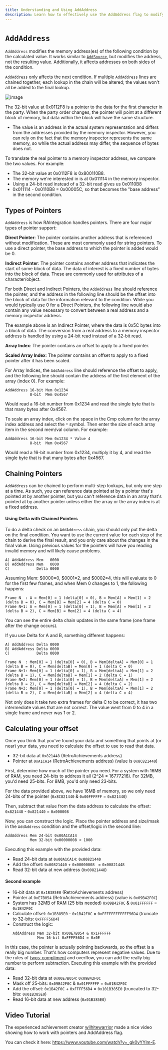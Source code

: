 ```yaml
---
title: Understanding and Using AddAddress
description: Learn how to effectively use the AddAddress flag to modify memory addresses for conditions, understand pointer types, calculate offsets, and chain pointers for advanced achievement creation.
---
```


# `AddAddress`

`AddAddress` modifies the memory address(es) of the following condition by the calculated value. It works similar to [`AddSource`](/developer-docs/flags/addsource), but modifies the address, not the resulting value. Additionally, it affects addresses on both sides of the condition.

`AddAddress` only affects the next condition. If multiple `AddAddress` lines are chained together, each lookup in the chain will be altered; the values won't all be added to the final lookup.

![image](https://user-images.githubusercontent.com/32680403/68913137-9396d780-0717-11ea-871f-150903408d5f.png)

The 32-bit value at 0x0112F8 is a pointer to the data for the first character in the party. When the party order changes, the pointer will point at a different block of memory, but data within the block will have the same structure.

- The value is an address in the actual system representation and differs from the addresses provided by the memory inspector. However, you can rely on the fact that the memory inspector represents the same memory, so while the actual address may differ, the sequence of bytes does not.

To translate the real pointer to a memory inspector address, we compare the two values. For example:

- The 32-bit value at 0x0112F8 is 0x800110B8.
- The memory we're interested in is at 0x011114 in the memory inspector.
- Using a 24-bit read instead of a 32-bit read gives us 0x0110B8
- 0x011114 - 0x0110B8 = 0x00005C, so that becomes the "base address" in the second condition.

## Types of Pointers

`AddAddress` is how RAIntegration handles pointers. There are four major types of pointer support:

**Direct Pointer**: The pointer contains another address that is referenced without modification. These are most commonly used for string pointers. To use a direct pointer, the base address to which the pointer is added would be 0.

**Indirect Pointer**: The pointer contains another address that indicates the start of some block of data. The data of interest is a fixed number of bytes into the block of data. These are commonly used for attributes of a character/object.

For both Direct and Indirect Pointers, the `AddAddress` line should reference the pointer, and the address in the following line should be the offset into the block of data for the information relevant to the condition. While you would typically use 0 for a Direct Pointers, the following line would also contain any value necessary to convert between a real address and a memory inspector address.

The example above is an Indirect Pointer, where the data is 0x5C bytes into a block of data. The conversion from a real address to a memory inspector address is handled by using a 24-bit read instead of a 32-bit read.

**Array Index**: The pointer contains an offset to apply to a fixed pointer.

**Scaled Array Index**: The pointer contains an offset to apply to a fixed pointer after it has been scaled.

For Array Indices, the `AddAddress` line should reference the offset to apply, and the following line should contain the address of the first element of the array (index 0). For example:

```
AddAddress 16-bit Mem 0x1234
           8-bit  Mem 0x4567
```

Would read a 16-bit number from 0x1234 and read the single byte that is that many bytes after 0x4567.

To scale an array index, click on the space in the Cmp column for the array index address and select the `*` symbol. Then enter the size of each array item in the second mem/val column. For example:

```
AddAddress 16-bit Mem 0x1234 * Value 4
           8-bit  Mem 0x4567
```

Would read a 16-bit number from 0x1234, multiply it by 4, and read the single byte that is that many bytes after 0x4567.

## Chaining Pointers

`AddAddress` can be chained to perform multi-step lookups, but only one step at a time. As such, you can reference data pointed at by a pointer that's pointed at by another pointer, but you can't reference data in an array that's pointed at by another pointer unless either the array or the array index is at a fixed address.

#### Using Delta with Chained Pointers

To do a delta check on an `AddAddress` chain, you should only put the delta on the final condition. You want to use the current value for each step of the chain to derive the final result, and you only care about the changes in the final value. Using previous values for the pointers will have you reading invalid memory and will likely cause problems.

```
A) AddAddress Mem   0000
B) AddAddress Mem   0000
C)            Delta 0000
```

Assuming Mem: $0000=0, $0001=2, and $0002=4, this will evaluate to 0 for the first few frames, and when Mem 0 changes to 1, the following happens:

```
Frame N  : A = Mem[0] = 1 (delta[0] = 0), B = Mem[A] = Mem[1] = 2 (delta B = 0), C = Mem[B] = Mem[2] = 4 (delta C = 0)
Frame N+1: A = Mem[0] = 1 (delta[0] = 1), B = Mem[A] = Mem[1] = 2 (delta B = 2), C = Mem[B] = Mem[2] = 4 (delta C = 4)
```

You can see the entire delta chain updates in the same frame (one frame after the change occurs).

If you use Delta for A and B, something different happens:

```
A) AddAddress Delta 0000
B) AddAddress Delta 0000
C)            Delta 0000
```

```
Frame N  : Mem[0] = 1 (delta[0] = 0), B = Mem[deltaA] = Mem[0] = 1 (delta B = 0), C = Mem[deltaB] = Mem[0] = 1 (delta C = 0)
Frame N+1: Mem[0] = 1 (delta[0] = 1), B = Mem[deltaA] = Mem[1] = 2 (delta B = 1), C = Mem[deltaB] = Mem[1] = 2 (delta C = 1)
Frame N+2: Mem[0] = 1 (delta[0] = 1), B = Mem[deltaA] = Mem[1] = 2 (delta B = 2), C = Mem[deltaB] = Mem[2] = 4 (delta C = 2)
Frame N+3: Mem[0] = 1 (delta[0] = 1), B = Mem[deltaA] = Mem[1] = 2 (delta B = 2), C = Mem[deltaB] = Mem[2] = 4 (delta C = 4)
```

Not only does it take two extra frames for delta C to be correct, it has two intermediate values that are not correct. The value went from 0 to 4 in a single frame and never was 1 or 2.

## Calculating your offset

Once you think that you've found your data and something that points at (or near) your data, you need to calculate the offset to use to read that data.

- 32-bit data at `0x821448` (RetroAchievements address)
- Pointer at `0xA1CA14` (RetroAchievements address) (value is `0x8C821440`)

First, determine how much of the pointer you need. For a system with 16MB of RAM, you need 24-bits to address it all (2^24 = 16777216). For 32MB, you'd need 25-bits. For 8MB, you'd only need 23-bits.

For the data provided above, we have 16MB of memory, so we only need 24-bits of the pointer (`0x8C821440` & `0x00FFFFFF` = `0x821440`)

Then, subtract that value from the data address to calculate the offset: `0x821448` - `0x821440` = `0x000008`

Now, you can construct the logic. Place the pointer address and size/mask in the `AddAddress` condition and the offset/logic in the second line:

```
AddAddress Mem 24-bit 0x00A1CA14
           Mem 32-bit 0x00000008 < 1000
```

Executing this example with the provided data:

- Read 24-bit data at `0x00A1CA14`: `0x00821440`
- Add the offset: `0x00821440` + `0x00000008 ` = `0x00821448`
- Read 32-bit data at new address (`0x00821448`)

#### Second example

- 16-bit data at `0x1B385E0` (RetroAchievements address)
- Pointer at `0xE7B054` (RetroAchievements address) (value is `0x09B42F0C`)
- System has 32MB of RAM (25 bits needed) `0x09B42F0C` & `0x01FFFFFF` = `0x1B42F0C`
- Calculate offset: `0x1B385E0` - `0x1B42F0C` = `0xFFFFFFFFFFFF56D4` (truncate to 32-bits: `0xFFFF56D4`)
- Construct the logic:
  ```
  AddAddress Mem 32-bit 0x00E7B054 & 0x1FFFFFF
             Mem 16-bit 0xFFFF56D4 = 0x0E
  ```

In this case, the pointer is actually pointing backwards, so the offset is a really big number. That's how computers represent negative values. Due to the rules of [twos-compliment](https://en.wikipedia.org/wiki/Two's_complement) and overflow, you can add the really big number to perform subtraction. Executing this example with the provided data:

- Read 32-bit data at `0x00E7B054`: `0x09B42F0C`
- Mask off 25-bits: `0x09B42F0C` & `0x01FFFFFF` = `0x01B42F0C`
- Add the offset: `0x1B42F0C` + `0xFFFF56D4` = `0x101B385E0` (truncated to 32-bits: `0x01B385E0`)
- Read 16-bit data at new address (`0x01B385E0`)

## Video Tutorial

The experienced achievement creator [wilhitewarrior](https://retroachievements.org/User/wilhitewarrior) made a nice video showing how to work with pointers and AddAddress flag.

You can check it here: <https://www.youtube.com/watch?v=_gk0vYYlm-E>.
